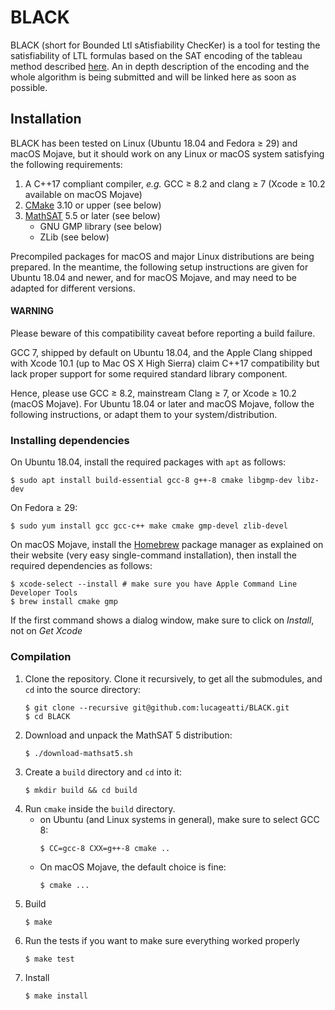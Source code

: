 # BLACK

BLACK (short for Bounded Ltl sAtisfiability ChecKer) is a tool for testing the
satisfiability of LTL formulas based on the SAT encoding of the tableau method
described [here][Reynolds]. An in depth description of the encoding and the
whole algorithm is being submitted and will be linked here as soon as possible.

## Installation

BLACK has been tested on Linux (Ubuntu 18.04 and Fedora ≥ 29) and
macOS Mojave, but it should work on any Linux or macOS system satisfying the
following requirements:
1. A C++17 compliant compiler, *e.g.* GCC ≥ 8.2 and clang ≥ 7
    (Xcode ≥ 10.2 available on macOS Mojave)
2. [CMake][CMake] 3.10 or upper (see below)
3. [MathSAT][MathSAT] 5.5 or later (see below)
   * GNU GMP library (see below)
   * ZLib (see below)

Precompiled packages for macOS and major Linux distributions are being prepared.
In the meantime, the following setup instructions are given for Ubuntu 18.04 and
newer, and for macOS Mojave, and may need to be adapted for different versions.

#### WARNING
Please beware of this compatibility caveat before reporting a build failure.

GCC 7, shipped by default on Ubuntu 18.04, and the Apple Clang
shipped with Xcode 10.1 (up to Mac OS X High Sierra) claim C++17
compatibility but lack proper support for some required standard library
component.

Hence, please use GCC ≥ 8.2, mainstream Clang ≥ 7, or Xcode ≥ 10.2
(macOS Mojave). For Ubuntu 18.04 or later and macOS Mojave, follow the
following instructions, or adapt them to your system/distribution.

### Installing dependencies

On Ubuntu 18.04, install the required packages with `apt` as follows:

```
$ sudo apt install build-essential gcc-8 g++-8 cmake libgmp-dev libz-dev
```

On Fedora ≥ 29:

```
$ sudo yum install gcc gcc-c++ make cmake gmp-devel zlib-devel
```

On macOS Mojave, install the [Homebrew] package manager as explained on their
website (very easy single-command installation), then install the required
dependencies as follows:

```
$ xcode-select --install # make sure you have Apple Command Line Developer Tools
$ brew install cmake gmp
```

If the first command shows a dialog window, make sure to click on *Install*,
not on *Get Xcode*

### Compilation
1. Clone the repository. Clone it recursively, to get all the submodules, and
   `cd` into the source directory:
   ```
   $ git clone --recursive git@github.com:lucageatti/BLACK.git
   $ cd BLACK
   ```
2. Download and unpack the MathSAT 5 distribution:
   ```
   $ ./download-mathsat5.sh
   ```
1. Create a `build` directory and `cd` into it:
   ```
   $ mkdir build && cd build
   ```
2. Run `cmake` inside the `build` directory.
   * on Ubuntu (and Linux systems in general), make sure to select GCC 8:  
      ```
      $ CC=gcc-8 CXX=g++-8 cmake ..
      ```
   * On macOS Mojave, the default choice is fine:  
      ```
      $ cmake ...
      ```
3. Build
   ```
   $ make
   ```
4. Run the tests if you want to make sure everything worked properly  
   ```
   $ make test
   ```
5. Install  
   ```
   $ make install
   ```

[Reynolds]: https://arxiv.org/abs/1609.04102
[CMake]: https://cmake.org
[MathSAT]: http://mathsat.fbk.eu
[Homebrew]: https://brew.sh
